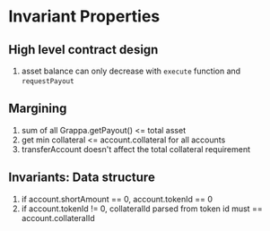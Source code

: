 # Invariant Properties

## High level contract design

1. asset balance can only decrease with `execute` function and `requestPayout`

## Margining

1. sum of all Grappa.getPayout() <= total asset 
2. get min collateral <= account.collateral for all accounts
3. transferAccount doesn't affect the total collateral requirement

## Invariants: Data structure

1. if account.shortAmount == 0, account.tokenId == 0
2. if account.tokenId != 0, collateralId parsed from token id must == account.collateralId